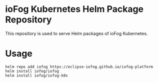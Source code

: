 # ioFog Kubernetes Helm Package Repository

This repository is used to serve Helm packages of ioFog Kubernetes.

# Usage

```
helm repo add iofog https://eclipse-iofog.github.io/iofog-platform
helm install iofog/iofog
helm install iofog/iofog-k8s
```
